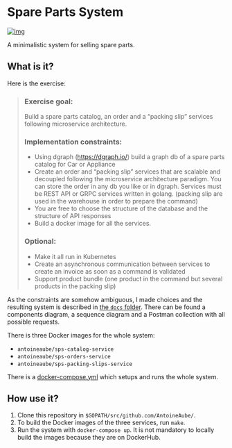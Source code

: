 # Spare Parts System

[![img](https://travis-ci.org/AntoineAube/spare-parts-system.svg?branch=master)](https://travis-ci.org/AntoineAube/spare-parts-system/)

A minimalistic system for selling spare parts.

## What is it?

Here is the exercise:
> ### Exercise goal: 
> Build a spare parts catalog, an order and a “packing slip” services following microservice architecture. 
> ### Implementation constraints: 
> - Using dgraph (https://dgraph.io/) build a graph db of a spare parts catalog for Car or Appliance 
> - Create an order and “packing slip” services that are scalable and decoupled following the microservice architecture paradigm. You can store the order in any db you like or in dgraph. Services must be REST API or GRPC services written in golang. (packing slip are used in the warehouse in order to prepare the command)
> - You are free to choose the structure of the database and the structure of API responses  
> - Build a docker image for all the services.
> ### Optional: 
> - Make it all run in Kubernetes 
> - Create an asynchronous communication between services to create an invoice as soon as a command is validated 
> - Support product bundle (one product in the command but several products in the packing slip)

As the constraints are somehow ambiguous, I made choices and the resulting system is described in [the `docs` folder](./docs).
There can be found a components diagram, a sequence diagram and a Postman collection with all possible requests.

There is three Docker images for the whole system:
- `antoineaube/sps-catalog-service`
- `antoineaube/sps-orders-service`
- `antoineaube/sps-packing-slips-service`

There is a [docker-compose.yml](docker-compose.yml) which setups and runs the whole system.

## How use it?

1. Clone this repository in `$GOPATH/src/github.com/AntoineAube/`.
1. To build the Docker images of the three services, run `make`.
1. Run the system with `docker-compose up`. It is not mandatory to locally build the images because they are on DockerHub.